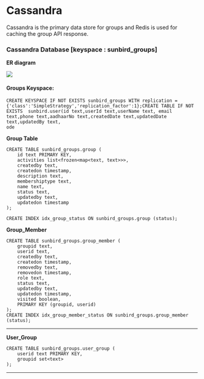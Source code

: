 # Cassandra

Cassandra is the primary data store for groups and Redis is used for caching the group API response.

### **Cassandra** Database \[keyspace : sunbird\_groups] <a href="#database" id="database"></a>

**ER diagram**

![](../../../../.gitbook/assets/sunbird\_groups.png)

#### Groups Keyspace:

```
CREATE KEYSPACE IF NOT EXISTS sunbird_groups WITH replication = {'class':'SimpleStrategy','replication_factor':1};CREATE TABLE IF NOT EXISTS  sunbird.user(id text,userId text,userName text, email text,phone text,aadhaarNo text,createdDate text,updatedDate text,updatedBy text,
ode
```

**Group Table**

```
CREATE TABLE sunbird_groups.group (
    id text PRIMARY KEY,
    activities list<frozen<map<text, text>>>,
    createdby text,
    createdon timestamp,
    description text,
    membershiptype text,
    name text,
    status text,
    updatedby text,
    updatedon timestamp
);

CREATE INDEX idx_group_status ON sunbird_groups.group (status);
```

**Group\_Member**

```
CREATE TABLE sunbird_groups.group_member (
    groupid text,
    userid text,
    createdby text,
    createdon timestamp,
    removedby text,
    removedon timestamp,
    role text,
    status text,
    updatedby text,
    updatedon timestamp,
    visited boolean,
    PRIMARY KEY (groupid, userid)
);
CREATE INDEX idx_group_member_status ON sunbird_groups.group_member (status);
```

***

**User\_Group**

```
CREATE TABLE sunbird_groups.user_group (
    userid text PRIMARY KEY,
    groupid set<text>
);
```

***
